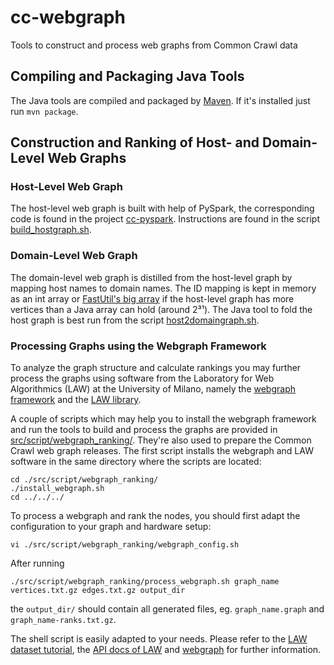 # cc-webgraph

Tools to construct and process web graphs from Common Crawl data

## Compiling and Packaging Java Tools

The Java tools are compiled and packaged by [Maven](http://maven.apache.org/). If it's installed just run `mvn package`.


## Construction and Ranking of Host- and Domain-Level Web Graphs

### Host-Level Web Graph

The host-level web graph is built with help of PySpark, the corresponding code is found in the project [cc-pyspark](https://github.com/commoncrawl/cc-pyspark). Instructions are found in the script [build_hostgraph.sh](src/script/hostgraph/build_hostgraph.sh).

### Domain-Level Web Graph

The domain-level web graph is distilled from the host-level graph by mapping host names to domain names. The ID mapping is kept in memory as an int array or [FastUtil's big array](http://fastutil.di.unimi.it/docs/it/unimi/dsi/fastutil/BigArrays.html) if the host-level graph has more vertices than a Java array can hold (around 2³¹). The Java tool to fold the host graph is best run from the script [host2domaingraph.sh](src/script/host2domaingraph.sh).

### Processing Graphs using the Webgraph Framework

To analyze the graph structure and calculate rankings you may further process the graphs using software from the  Laboratory for Web Algorithmics (LAW) at the University of Milano, namely the [webgraph framework](http://webgraph.di.unimi.it/) and the [LAW library](http://law.di.unimi.it/software.php).

A couple of scripts which may help you to install the webgraph framework and run the tools to build and process the graphs are provided in [src/script/webgraph_ranking/](src/script/webgraph_ranking/). They're also used to prepare the Common Crawl web graph releases. The first script installs the webgraph and LAW software in the same directory where the scripts are located:
```
cd ./src/script/webgraph_ranking/
./install_webgraph.sh
cd ../../../
```

To process a webgraph and rank the nodes, you should first adapt the configuration to your graph and hardware setup:
```
vi ./src/script/webgraph_ranking/webgraph_config.sh
```
After running
```
./src/script/webgraph_ranking/process_webgraph.sh graph_name vertices.txt.gz edges.txt.gz output_dir
```
the `output_dir/` should contain all generated files, eg. `graph_name.graph` and `graph_name-ranks.txt.gz`.

The shell script is easily adapted to your needs. Please refer to the [LAW dataset tutorial](http://law.di.unimi.it/tutorial.php), the [API docs of LAW](http://law.di.unimi.it/software/law-docs/index.html) and [webgraph](http://webgraph.di.unimi.it/docs/) for further information.



